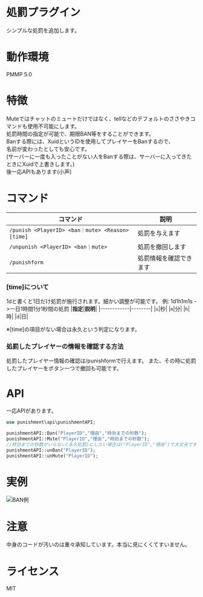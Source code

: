 # 処罰プラグイン
シンプルな処罰を追加します。

# 動作環境
PMMP 5.0

# 特徴
Muteではチャットのミュートだけではなく、tellなどのデフォルトのささやきコマンドも使用不可能にします。     
処罰時間の指定が可能で、期限BAN等をすることができます。    
Banする際には、XuidというIDを使用してプレイヤーをBanするので、    
名前が変わったとしても安心です。    
(サーバーに一度も入ったことがない人をBanする際は、サーバーに入ってきたときにXuidで上書きします。)    
後一応APIもあります(小声)   

# コマンド

|**コマンド**|**説明**|
|------------|--------|
|`/punish <PlayerID> <ban｜mute> <Reason> [time]`|処罰を与えます|
|`/unpunish <PlayerID> <ban｜mute>`|処罰を撤回します|
|`/punishform`|処罰情報を確認できます|

### [time]について
1dと書くと1日だけ処罰が施行されます。細かい調整が可能です。
例: 1d1h1m1s ->一日1時間1分1秒間の処罰
|**指定**|**説明**|
|------------|--------|
|`s`|秒|
|`m`|分|
|`h`|時|
|`d`|日|

※[time]の項目がない場合は永久という判定になります。

### 処罰したプレイヤーの情報を確認する方法
処罰したプレイヤー情報の確認は/punishformで行えます。
また、その時に処罰したプレイヤーをボタン一つで撤回も可能です。

# API
一応APIがあります。
```php
use punishment\api\punishmentAPI;

punishmentAPI::Ban("PlayerID","理由","時効までの秒数");
punishmentAPI::Mute("PlayerID","理由","時効までの秒数");
//時効までの秒数がいらない(永久処罰)にしたい場合は("PlayerID","理由")で大丈夫です。
punishmentAPI::unBan("PlayerID");
punishmentAPI::unMute("PlayerID");
```

# 実例
![BAN例](https://github.com/shunnyan/punishment/assets/80146606/61ae9456-7726-4d2a-952d-bd45a7dbe0d5)


# 注意
中身のコードが汚いのは重々承知しています。本当に見にくくてすいません。

# ライセンス
MIT

